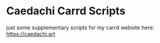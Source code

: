 # Caedachi Carrd Scripts
just some supplementary scripts for my carrd website here: https://caedachi.art
